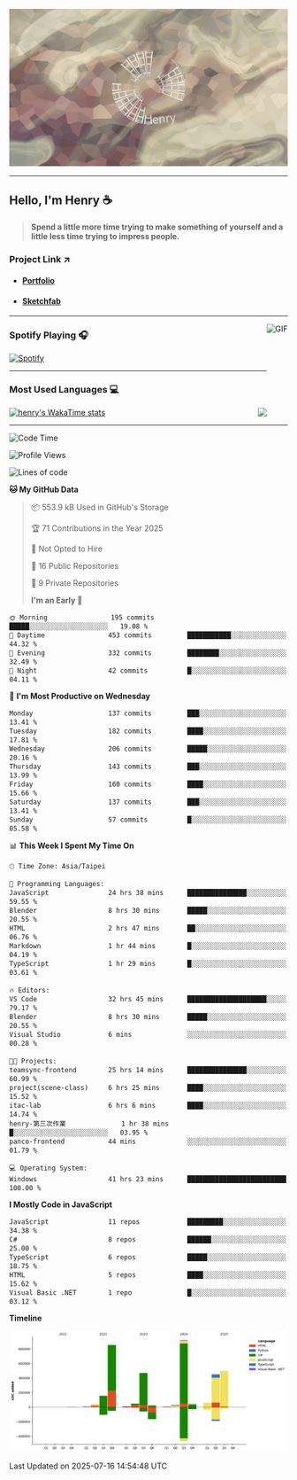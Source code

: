 ![](./images/cover.jpg)

---

## Hello, I'm Henry :coffee:

> #### Spend a little more time trying to make something of yourself and a little less time trying to impress people.

### Project Link ↗️

- #### [Portfolio](https://drive.google.com/file/d/1kb96bzn4Bhdb4pImsUvKz9Oi9cx455D2/view?usp=drivesdk)
- #### [Sketchfab](https://sketchfab.com/henry4294967296/models)

---

<img align="right" alt="GIF" height="170px" src="https://media.giphy.com/media/J5B1Y8QZnzXXbLQIBu/giphy.gif" />

### Spotify Playing 🎧

[![Spotify](https://spotify-recently-played-beta.vercel.app/api/spotify)](https://open.spotify.com/user/31uznrpamxhroyd2bt7xchxgnhce)

---

### Most Used Languages 💻

[![henry's WakaTime stats](https://github-readme-stats.vercel.app/api/wakatime?username=@henry5720&layout=compact)](https://github.com/anuraghazra/github-readme-stats)
<img align="right" src="https://github-readme-stats.vercel.app/api/top-langs/?username=henry5720&theme=tokyonight&hide_title=true" />

---

<!--START_SECTION:waka-->

![Code Time](http://img.shields.io/badge/Code%20Time-73%20hrs%2013%20mins-blue)

![Profile Views](http://img.shields.io/badge/Profile%20Views-405-blue)

![Lines of code](https://img.shields.io/badge/From%20Hello%20World%20I%27ve%20Written-3.6%20million%20lines%20of%20code-blue)

**🐱 My GitHub Data**

> 📦 553.9 kB Used in GitHub's Storage
>
> 🏆 71 Contributions in the Year 2025
>
> 🚫 Not Opted to Hire
>
> 📜 16 Public Repositories
>
> 🔑 9 Private Repositories
>
> **I'm an Early 🐤**

```text
🌞 Morning                195 commits         █████░░░░░░░░░░░░░░░░░░░░   19.08 %
🌆 Daytime                453 commits         ███████████░░░░░░░░░░░░░░   44.32 %
🌃 Evening                332 commits         ████████░░░░░░░░░░░░░░░░░   32.49 %
🌙 Night                  42 commits          █░░░░░░░░░░░░░░░░░░░░░░░░   04.11 %
```

📅 **I'm Most Productive on Wednesday**

```text
Monday                   137 commits         ███░░░░░░░░░░░░░░░░░░░░░░   13.41 %
Tuesday                  182 commits         ████░░░░░░░░░░░░░░░░░░░░░   17.81 %
Wednesday                206 commits         █████░░░░░░░░░░░░░░░░░░░░   20.16 %
Thursday                 143 commits         ███░░░░░░░░░░░░░░░░░░░░░░   13.99 %
Friday                   160 commits         ████░░░░░░░░░░░░░░░░░░░░░   15.66 %
Saturday                 137 commits         ███░░░░░░░░░░░░░░░░░░░░░░   13.41 %
Sunday                   57 commits          █░░░░░░░░░░░░░░░░░░░░░░░░   05.58 %
```

📊 **This Week I Spent My Time On**

```text
🕑︎ Time Zone: Asia/Taipei

💬 Programming Languages:
JavaScript               24 hrs 38 mins      ███████████████░░░░░░░░░░   59.55 %
Blender                  8 hrs 30 mins       █████░░░░░░░░░░░░░░░░░░░░   20.55 %
HTML                     2 hrs 47 mins       ██░░░░░░░░░░░░░░░░░░░░░░░   06.76 %
Markdown                 1 hr 44 mins        █░░░░░░░░░░░░░░░░░░░░░░░░   04.19 %
TypeScript               1 hr 29 mins        █░░░░░░░░░░░░░░░░░░░░░░░░   03.61 %

🔥 Editors:
VS Code                  32 hrs 45 mins      ████████████████████░░░░░   79.17 %
Blender                  8 hrs 30 mins       █████░░░░░░░░░░░░░░░░░░░░   20.55 %
Visual Studio            6 mins              ░░░░░░░░░░░░░░░░░░░░░░░░░   00.28 %

🐱‍💻 Projects:
teamsync-frontend        25 hrs 14 mins      ███████████████░░░░░░░░░░   60.99 %
project(scene-class)     6 hrs 25 mins       ████░░░░░░░░░░░░░░░░░░░░░   15.52 %
itac-lab                 6 hrs 6 mins        ████░░░░░░░░░░░░░░░░░░░░░   14.74 %
henry-第三次作業              1 hr 38 mins        █░░░░░░░░░░░░░░░░░░░░░░░░   03.95 %
panco-frontend           44 mins             ░░░░░░░░░░░░░░░░░░░░░░░░░   01.79 %

💻 Operating System:
Windows                  41 hrs 23 mins      █████████████████████████   100.00 %
```

**I Mostly Code in JavaScript**

```text
JavaScript               11 repos            █████████░░░░░░░░░░░░░░░░   34.38 %
C#                       8 repos             ██████░░░░░░░░░░░░░░░░░░░   25.00 %
TypeScript               6 repos             █████░░░░░░░░░░░░░░░░░░░░   18.75 %
HTML                     5 repos             ████░░░░░░░░░░░░░░░░░░░░░   15.62 %
Visual Basic .NET        1 repo              █░░░░░░░░░░░░░░░░░░░░░░░░   03.12 %
```

**Timeline**

![Lines of Code chart](https://raw.githubusercontent.com/henry5720/henry5720/main/assets/bar_graph.png)

Last Updated on 2025-07-16 14:54:48 UTC

<!--END_SECTION:waka-->
